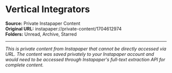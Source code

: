 # Vertical Integrators

**Source:** Private Instapaper Content  
**Original URL:** instapaper://private-content/1704612974  
**Folders:** Unread, Archive, Starred  

---

*This is private content from Instapaper that cannot be directly accessed via URL. The content was saved privately to your Instapaper account and would need to be accessed through Instapaper's full-text extraction API for complete content.*